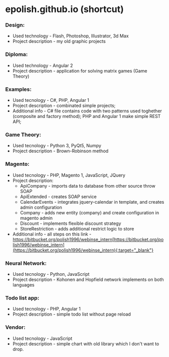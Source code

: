 # epolish.github.io (shortcut)

### Design:
   * Used technology - Flash, Photoshop, Illustrator, 3d Max
   * Project description - my old graphic projects

### Diploma:
   * Used technology - Angular 2
   * Project description - application for solving matrix games (Game Theory)

### Examples:
   * Used tecnology - C#, PHP, Angular 1
   * Project description - combinated simple projects;
   * Additional info - C# file contains code with two patterns used toghether (composite and factory method);
   PHP and Angular 1 make simple REST API;
   
### Game Theory:
   * Used tecnology - Python 3, PyQt5, Numpy
   * Project description - Brown-Robinson method
    
### Magento:
   * Used tecnology - PHP, Magento 1, JavaScript, JQuery
   * Project description:
       * ApiCompany - imports data to database from other source throw SOAP
       * ApiExtended - creates SOAP service
       * CalendarEvents - integrates jquery-calendar in template, and creates admin configuration
       * Company - adds new entity (company) and create configuration in magento admin
       * Discount - implements flexible discount strategy
       * StoreRestriction - adds additional restrict logic to store
   * Additional info - all steps on this link - <a href="https://bitbucket.org/polish1996/webinse_intern" target="_blank">https://bitbucket.org/polish1996/webinse_intern</a>[https://bitbucket.org/polish1996/webinse_intern](https://bitbucket.org/polish1996/webinse_intern){:target="_blank"}
    
### Neural Network:
   * Used tecnology - Python, JavaScript
   * Project description - Kohonen and Hopfield network implements on both languages

### Todo list app:
   * Used tecnology - PHP, Angular 1
   * Project description - simple todo list without page reload
    
### Vendor:
   * Used tecnology - JavaScript
   * Project description - simple chart with old library which I don't want to drop.
    
